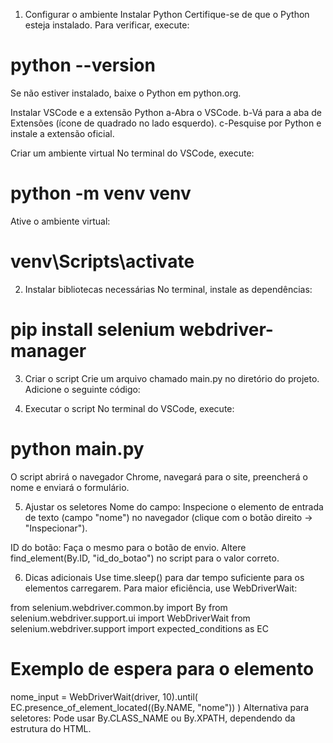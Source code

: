 1. Configurar o ambiente
Instalar Python
Certifique-se de que o Python esteja instalado. Para verificar, execute:
# python --version
Se não estiver instalado, baixe o Python em python.org.

Instalar VSCode e a extensão Python
a-Abra o VSCode.
b-Vá para a aba de Extensões (ícone de quadrado no lado esquerdo).
c-Pesquise por Python e instale a extensão oficial.


Criar um ambiente virtual
No terminal do VSCode, execute:
# python -m venv venv

Ative o ambiente virtual:
# venv\Scripts\activate

2. Instalar bibliotecas necessárias
No terminal, instale as dependências:
# pip install selenium webdriver-manager

3. Criar o script
Crie um arquivo chamado main.py no diretório do projeto.
Adicione o seguinte código:

4. Executar o script
No terminal do VSCode, execute:
# python main.py
O script abrirá o navegador Chrome, navegará para o site, preencherá o nome e enviará o formulário.

5. Ajustar os seletores
Nome do campo: Inspecione o elemento de entrada de texto (campo "nome") no navegador (clique com o botão direito -> "Inspecionar").

ID do botão: Faça o mesmo para o botão de envio. Altere find_element(By.ID, "id_do_botao") no script para o valor correto.


6. Dicas adicionais
Use time.sleep() para dar tempo suficiente para os elementos carregarem. Para maior eficiência, use WebDriverWait:

from selenium.webdriver.common.by import By
from selenium.webdriver.support.ui import WebDriverWait
from selenium.webdriver.support import expected_conditions as EC

# Exemplo de espera para o elemento
nome_input = WebDriverWait(driver, 10).until(
    EC.presence_of_element_located((By.NAME, "nome"))
)
Alternativa para seletores: Pode usar By.CLASS_NAME ou By.XPATH, dependendo da estrutura do HTML.

